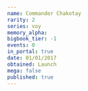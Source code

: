 ```yaml
---
name: Commander Chakotay
rarity: 2
series: voy
memory_alpha:
bigbook_tier: -1
events: 0
in_portal: true
date: 01/01/2017
obtained: Launch
mega: false
published: true
---
```



